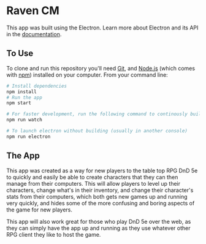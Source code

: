 # Raven CM

This app was built using the Electron.
Learn more about Electron and its API in the [documentation](http://electron.atom.io/docs/).

## To Use

To clone and run this repository you'll need [Git](https://git-scm.com), and [Node.js](https://nodejs.org/en/download/) (which comes with [npm](http://npmjs.com)) installed on your computer. From your command line:

```bash
# Install dependencies
npm install
# Run the app
npm start
```

```bash
# For faster development, run the following command to continously build
npm run watch

# To launch electron without building (usually in another console)
npm run electron
```

## The App
This app was created as a way for new players to the table top RPG DnD 5e to quickly and easily be able to create characters that they can then manage from their computers. This will allow players to level up their characters, change what's in their inventory, and change their character's stats from their computers, which both gets new games up and running very quickly, and hides some of the more confusing and boring aspects of the game for new players.

This app will also work great for those who play DnD 5e over the web, as they can simply have the app up and running as they use whatever other RPG client they like to host the game.

